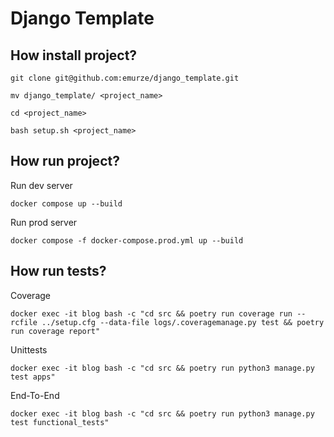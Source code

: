 # Django Template

## How install project?

```
git clone git@github.com:emurze/django_template.git
```

```
mv django_template/ <project_name>
```

```
cd <project_name>
```

```
bash setup.sh <project_name>
```


## How run project?

Run dev server

```
docker compose up --build
```

Run prod server

```
docker compose -f docker-compose.prod.yml up --build
```


## How run tests?

Coverage
```
docker exec -it blog bash -c "cd src && poetry run coverage run --rcfile ../setup.cfg --data-file logs/.coveragemanage.py test && poetry run coverage report"
```

Unittests
```
docker exec -it blog bash -c "cd src && poetry run python3 manage.py test apps"
```

End-To-End
```
docker exec -it blog bash -c "cd src && poetry run python3 manage.py test functional_tests"
```
